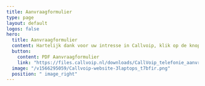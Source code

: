 ```yaml
---
title: Aanvraagformulier
type: page
layout: default
logos: false
hero:
  title: Aanvraagformulier
  content: Hartelijk dank voor uw intresse in Callvoip, klik op de knop om het aanvraagformulier in PDF formaat te openen.
  button:
    content: PDF Aanvraagformulier
    link: "https://files.callvoip.nl/downloads/CallVoip_telefonie_aanvraagformulier.pdf"
  image: "/v1566295059/Callvoip-website-3laptops_t7bfir.png"
  position: " image_right"
---
```

